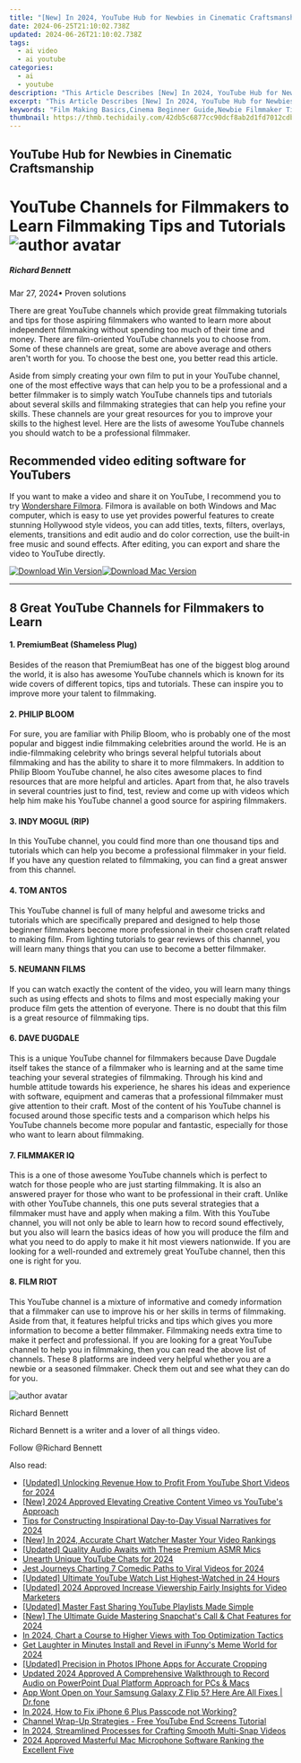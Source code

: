 ```yaml
---
title: "[New] In 2024, YouTube Hub for Newbies in Cinematic Craftsmanship"
date: 2024-06-25T21:10:02.738Z
updated: 2024-06-26T21:10:02.738Z
tags:
  - ai video
  - ai youtube
categories:
  - ai
  - youtube
description: "This Article Describes [New] In 2024, YouTube Hub for Newbies in Cinematic Craftsmanship"
excerpt: "This Article Describes [New] In 2024, YouTube Hub for Newbies in Cinematic Craftsmanship"
keywords: "Film Making Basics,Cinema Beginner Guide,Newbie Filmmaker Tips,Cinematography Essentials,Video Production For Novices,Basic Filmmaking Techniques,Starting in Movie Craft"
thumbnail: https://thmb.techidaily.com/42db5c6877cc90dcf8ab2d1fd7012cdb680249e89327096af45fe59619012883.jpg
---
```


## YouTube Hub for Newbies in Cinematic Craftsmanship

# YouTube Channels for Filmmakers to Learn Filmmaking Tips and Tutorials ![author avatar](https://images.wondershare.com/filmora/article-images/richard-bennett.jpg)

##### Richard Bennett

 Mar 27, 2024• Proven solutions

There are great YouTube channels which provide great filmmaking tutorials and tips for those aspiring filmmakers who wanted to learn more about independent filmmaking without spending too much of their time and money. There are film-oriented YouTube channels you to choose from. Some of these channels are great, some are above average and others aren't worth for you. To choose the best one, you better read this article.

Aside from simply creating your own film to put in your YouTube channel, one of the most effective ways that can help you to be a professional and a better filmmaker is to simply watch YouTube channels tips and tutorials about several skills and filmmaking strategies that can help you refine your skills. These channels are your great resources for you to improve your skills to the highest level. Here are the lists of awesome YouTube channels you should watch to be a professional filmmaker.

## Recommended video editing software for YouTubers

If you want to make a video and share it on YouTube, I recommend you to try [Wondershare Filmora](https://tools.techidaily.com/wondershare/filmora/download/). Filmora is available on both Windows and Mac computer, which is easy to use yet provides powerful features to create stunning Hollywood style videos, you can add titles, texts, filters, overlays, elements, transitions and edit audio and do color correction, use the built-in free music and sound effects. After editing, you can export and share the video to YouTube directly.

[![Download Win Version](https://images.wondershare.com/filmora/guide/download-btn-win.jpg)](https://tools.techidaily.com/wondershare/filmora/download/)[![Download Mac Version](https://images.wondershare.com/filmora/guide/download-btn-mac.jpg)](https://tools.techidaily.com/wondershare/filmora/download/)

---

## 8 Great YouTube Channels for Filmmakers to Learn

#### 1. PremiumBeat (Shameless Plug)

Besides of the reason that PremiumBeat has one of the biggest blog around the world, it is also has awesome YouTube channels which is known for its wide covers of different topics, tips and tutorials. These can inspire you to improve more your talent to filmmaking.

#### 2. PHILIP BLOOM

For sure, you are familiar with Philip Bloom, who is probably one of the most popular and biggest indie filmmaking celebrities around the world. He is an indie-filmmaking celebrity who brings several helpful tutorials about filmmaking and has the ability to share it to more filmmakers. In addition to Philip Bloom YouTube channel, he also cites awesome places to find resources that are more helpful and articles. Apart from that, he also travels in several countries just to find, test, review and come up with videos which help him make his YouTube channel a good source for aspiring filmmakers.

#### 3. INDY MOGUL (RIP)

In this YouTube channel, you could find more than one thousand tips and tutorials which can help you become a professional filmmaker in your field. If you have any question related to filmmaking, you can find a great answer from this channel.

#### 4. TOM ANTOS

This YouTube channel is full of many helpful and awesome tricks and tutorials which are specifically prepared and designed to help those beginner filmmakers become more professional in their chosen craft related to making film. From lighting tutorials to gear reviews of this channel, you will learn many things that you can use to become a better filmmaker.

#### 5. NEUMANN FILMS

If you can watch exactly the content of the video, you will learn many things such as using effects and shots to films and most especially making your produce film gets the attention of everyone. There is no doubt that this film is a great resource of filmmaking tips.

#### 6. DAVE DUGDALE

This is a unique YouTube channel for filmmakers because Dave Dugdale itself takes the stance of a filmmaker who is learning and at the same time teaching your several strategies of filmmaking. Through his kind and humble attitude towards his experience, he shares his ideas and experience with software, equipment and cameras that a professional filmmaker must give attention to their craft. Most of the content of his YouTube channel is focused around those specific tests and a comparison which helps his YouTube channels become more popular and fantastic, especially for those who want to learn about filmmaking.

#### 7. FILMMAKER IQ

This is a one of those awesome YouTube channels which is perfect to watch for those people who are just starting filmmaking. It is also an answered prayer for those who want to be professional in their craft. Unlike with other YouTube channels, this one puts several strategies that a filmmaker must have and apply when making a film. With this YouTube channel, you will not only be able to learn how to record sound effectively, but you also will learn the basics ideas of how you will produce the film and what you need to do apply to make it hit most viewers nationwide. If you are looking for a well-rounded and extremely great YouTube channel, then this one is right for you.

#### 8. FILM RIOT

This YouTube channel is a mixture of informative and comedy information that a filmmaker can use to improve his or her skills in terms of filmmaking. Aside from that, it features helpful tricks and tips which gives you more information to become a better filmmaker. Filmmaking needs extra time to make it perfect and professional. If you are looking for a great YouTube channel to help you in filmmaking, then you can read the above list of channels. These 8 platforms are indeed very helpful whether you are a newbie or a seasoned filmmaker. Check them out and see what they can do for you.

![author avatar](https://images.wondershare.com/filmora/article-images/richard-bennett.jpg)

Richard Bennett

Richard Bennett is a writer and a lover of all things video.

Follow @Richard Bennett


<ins class="adsbygoogle"
     style="display:block"
     data-ad-format="autorelaxed"
     data-ad-client="ca-pub-7571918770474297"
     data-ad-slot="1223367746"></ins>



<ins class="adsbygoogle"
     style="display:block"
     data-ad-client="ca-pub-7571918770474297"
     data-ad-slot="8358498916"
     data-ad-format="auto"
     data-full-width-responsive="true"></ins>

<span class="atpl-alsoreadstyle">Also read:</span>
<div><ul>
<li><a href="https://youtube-blog.techidaily.com/ed-unlocking-revenue-how-to-profit-from-youtube-short-videos-for-2024/"><u>[Updated] Unlocking Revenue  How to Profit From YouTube Short Videos for 2024</u></a></li>
<li><a href="https://youtube-blog.techidaily.com/024-approved-elevating-creative-content-vimeo-vs-youtubes-approach/"><u>[New] 2024 Approved  Elevating Creative Content  Vimeo vs YouTube's Approach</u></a></li>
<li><a href="https://youtube-blog.techidaily.com/for-constructing-inspirational-day-to-day-visual-narratives-for-2024/"><u>Tips for Constructing Inspirational Day-to-Day Visual Narratives for 2024</u></a></li>
<li><a href="https://youtube-blog.techidaily.com/n-2024-accurate-chart-watcher-master-your-video-rankings/"><u>[New] In 2024, Accurate Chart Watcher  Master Your Video Rankings</u></a></li>
<li><a href="https://youtube-blog.techidaily.com/ed-quality-audio-awaits-with-these-premium-asmr-mics/"><u>[Updated] Quality Audio Awaits with These Premium ASMR Mics</u></a></li>
<li><a href="https://youtube-blog.techidaily.com/th-unique-youtube-chats-for-2024/"><u>Unearth Unique YouTube Chats for 2024</u></a></li>
<li><a href="https://youtube-blog.techidaily.com/journeys-charting-7-comedic-paths-to-viral-videos-for-2024/"><u>Jest Journeys  Charting 7 Comedic Paths to Viral Videos for 2024</u></a></li>
<li><a href="https://youtube-blog.techidaily.com/ed-ultimate-youtube-watch-list-highest-watched-in-24-hours/"><u>[Updated] Ultimate YouTube Watch List  Highest-Watched in 24 Hours</u></a></li>
<li><a href="https://youtube-blog.techidaily.com/ed-2024-approved-increase-viewership-fairly-insights-for-video-marketers/"><u>[Updated] 2024 Approved  Increase Viewership Fairly  Insights for Video Marketers</u></a></li>
<li><a href="https://youtube-blog.techidaily.com/ed-master-fast-sharing-youtube-playlists-made-simple/"><u>[Updated] Master Fast Sharing  YouTube Playlists Made Simple</u></a></li>
<li><a href="https://snapchat-videos.techidaily.com/new-the-ultimate-guide-mastering-snapchats-call-and-chat-features-for-2024/"><u>[New] The Ultimate Guide  Mastering Snapchat's Call & Chat Features for 2024</u></a></li>
<li><a href="https://youtube-video-recordings.techidaily.com/in-2024-chart-a-course-to-higher-views-with-top-optimization-tactics/"><u>In 2024, Chart a Course to Higher Views with Top Optimization Tactics</u></a></li>
<li><a href="https://some-techniques.techidaily.com/get-laughter-in-minutes-install-and-revel-in-ifunnys-meme-world-for-2024/"><u>Get Laughter in Minutes  Install and Revel in iFunny's Meme World for 2024</u></a></li>
<li><a href="https://extra-support.techidaily.com/updated-precision-in-photos-iphone-apps-for-accurate-cropping/"><u>[Updated] Precision in Photos  IPhone Apps for Accurate Cropping</u></a></li>
<li><a href="https://audio-editing.techidaily.com/updated-2024-approved-a-comprehensive-walkthrough-to-record-audio-on-powerpoint-dual-platform-approach-for-pcs-and-macs/"><u>Updated 2024 Approved A Comprehensive Walkthrough to Record Audio on PowerPoint Dual Platform Approach for PCs & Macs</u></a></li>
<li><a href="https://howto.techidaily.com/app-wont-open-on-your-samsung-galaxy-z-flip-5-here-are-all-fixes-drfone-by-drfone-fix-android-problems-fix-android-problems/"><u>App Wont Open on Your Samsung Galaxy Z Flip 5? Here Are All Fixes | Dr.fone</u></a></li>
<li><a href="https://ios-unlock.techidaily.com/in-2024-how-to-fix-iphone-6-plus-passcode-not-working-by-drfone-ios/"><u>In 2024, How to Fix iPhone 6 Plus Passcode not Working?</u></a></li>
<li><a href="https://youtube-clips.techidaily.com/channel-wrap-up-strategies-free-youtube-end-screens-tutorial/"><u>Channel Wrap-Up Strategies - Free YouTube End Screens Tutorial</u></a></li>
<li><a href="https://snapchat-videos.techidaily.com/in-2024-streamlined-processes-for-crafting-smooth-multi-snap-videos/"><u>In 2024, Streamlined Processes for Crafting Smooth Multi-Snap Videos</u></a></li>
<li><a href="https://video-capture.techidaily.com/2024-approved-masterful-mac-microphone-software-ranking-the-excellent-five/"><u>2024 Approved  Masterful Mac Microphone Software  Ranking the Excellent Five</u></a></li>
</ul></div>
